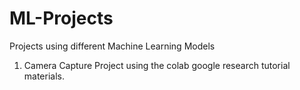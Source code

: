 # ML-Projects
Projects using different Machine Learning Models

1. Camera Capture Project using the colab google research tutorial materials.
